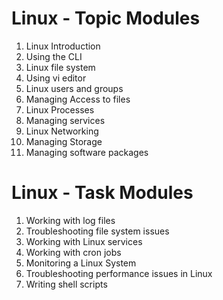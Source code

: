 # Linux - Topic Modules

1. Linux Introduction
2. Using the CLI
3. Linux file system
4. Using vi editor
5. Linux users and groups
6. Managing Access to files
7. Linux Processes
8. Managing services
9. Linux Networking
10. Managing Storage
11. Managing software packages

# Linux - Task Modules

1. Working with log files
2. Troubleshooting file system issues
3. Working with Linux services
4. Working with cron jobs
5. Monitoring a Linux System
6. Troubleshooting performance issues in Linux
7. Writing shell scripts

